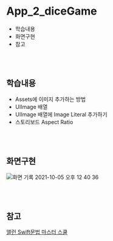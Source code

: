 # App_2_diceGame
- 학습내용
- 화면구현
- 참고

<br>
<br>

## 학습내용
- Assets에 이미지 추가하는 방법
- UIImage 배열
- UIImage 배열에 Image Literal 추가하기
- 스토리보드 Aspect Ratio

<br>
<br>

## 화면구현
![화면 기록 2021-10-05 오후 12 40 36](https://user-images.githubusercontent.com/65153742/135956745-68cde9e2-faf9-42e8-b3c4-acdc5dcb5fcc.gif)

<br>
<br>

## 참고
[앨런 Swift문법 마스터 스쿨](https://www.inflearn.com/course/%EC%8A%A4%EC%9C%84%ED%94%84%ED%8A%B8-%EB%AC%B8%EB%B2%95-%EB%A7%88%EC%8A%A4%ED%84%B0-%EC%8A%A4%EC%BF%A8/dashboard)
